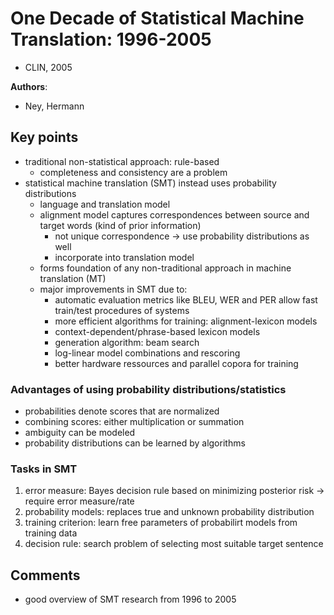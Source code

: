 # One Decade of Statistical Machine Translation: 1996-2005
* CLIN, 2005

**Authors**:
* Ney, Hermann

## Key points
* traditional non-statistical approach: rule-based
  * completeness and consistency are a problem
* statistical machine translation (SMT) instead uses probability distributions
  * language and translation model
  * alignment model captures correspondences between source and target words (kind of prior information)
    * not unique correspondence -> use probability distributions as well
    * incorporate into translation model
  * forms foundation of any non-traditional approach in machine translation (MT)
  * major improvements in SMT due to:
    * automatic evaluation metrics like BLEU, WER and PER allow fast train/test procedures of systems
    * more efficient algorithms for training: alignment-lexicon models
    * context-dependent/phrase-based lexicon models
    * generation algorithm: beam search
    * log-linear model combinations and rescoring
    * better hardware ressources and parallel copora for training

### Advantages of using probability distributions/statistics
* probabilities denote scores that are normalized
* combining scores: either multiplication or summation
* ambiguity can be modeled
* probability distributions can be learned by algorithms

### Tasks in SMT
1. error measure: Bayes decision rule based on minimizing posterior risk -> require error measure/rate
2. probability models: replaces true and unknown probability distribution
3. training criterion: learn free parameters of probabilirt models from training data
4. decision rule: search problem of selecting most suitable target sentence

## Comments
* good overview of SMT research from 1996 to 2005
